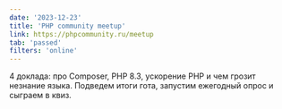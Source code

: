 ```yaml
---
date: '2023-12-23'
title: 'PHP community meetup'
link: https://phpcommunity.ru/meetup
tab: 'passed'
filters: 'online'
---
```


4 доклада: про Composer, PHP 8.3, ускорение PHP и чем грозит незнание языка. Подведем итоги гота, запустим ежегодный опрос и сыграем в квиз.
